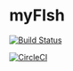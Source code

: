 # myFIsh

[![Build Status](https://travis-ci.com/yefan813/myFIsh.svg?branch=master)](https://travis-ci.com/yefan813/myFIsh)

[![CircleCI](https://circleci.com/gh/yefan813/myFIsh/tree/master.svg?style=svg)](https://circleci.com/gh/yefan813/myFIsh/tree/master)